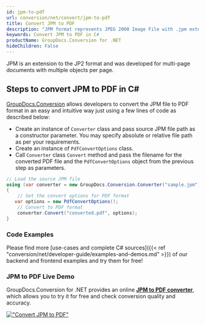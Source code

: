 ```yaml
---
id: jpm-to-pdf
url: conversion/net/convert/jpm-to-pdf
title: Convert JPM to PDF
description: "JPM format represents JPEG 2000 Image File with .jpm extension. Learn how to convert JPM to PDF file programmatically in C# language using GroupDocs.Conversion for .NET library."
keywords: Convert JPM to PDF in C#
productName: GroupDocs.Conversion for .NET
hideChildren: False
---
```


JPM is an extension to the JP2 format and was developed for multi-page documents with multiple objects per page.

## Steps to convert JPM to PDF in C#

[GroupDocs.Conversion](https://products.groupdocs.com/conversion/net) allows developers to convert the JPM file to PDF format in an easy and intuitive way just using a few lines of code as described below:

* Create an instance of `Converter` class and pass source JPM file path as a constructor parameter. You may specify absolute or relative file path as per your requirements. 
* Create an instance of `PdfConvertOptions` class.
* Call `Converter` class `Convert` method and pass the filename for the converted PDF file and the `PdfConvertOptions` object from the previous step as parameters.

```csharp
// Load the source JPM file
using (var converter = new GroupDocs.Conversion.Converter("sample.jpm"))
{
    // Set the convert options for PDF format
   var options = new PdfConvertOptions();
    // Convert to PDF format
    converter.Convert("converted.pdf", options);
}
```

### Code Examples

Please find more [use-cases and complete C# sources]({{< ref "conversion/net/developer-guide/examples-and-demos.md" >}}) of our backend and frontend examples and try them for free!

### JPM to PDF Live Demo

GroupDocs.Conversion for .NET provides an online [**JPM to PDF converter**](https://products.groupdocs.app/conversion/jpm-to-pdf), which allows you to try it for free and check conversion quality and accuracy.

[!["Convert JPM to PDF"](conversion/net/images/convert-to-pdf/convert-jpm-to-pdf.png)](https://products.groupdocs.app/conversion/jpm-to-pdf)